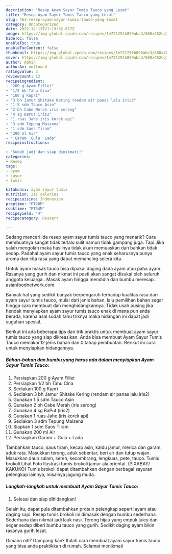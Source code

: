 ```yaml
---
description: "Resep Ayam Sayur Tumis Tauco yang Lezat"
title: "Resep Ayam Sayur Tumis Tauco yang Lezat"
slug: 461-resep-ayam-sayur-tumis-tauco-yang-lezat
category: Uncategorized
date: 2022-12-13T21:13:32.677Z
image: https://img-global.cpcdn.com/recipes/1e72f29fb899abc3/680x482cq70/ayam-sayur-tumis-tauco-foto-resep-utama.jpg
hideToc: false
enableToc: true
enableTocContent: false
thumbnail: https://img-global.cpcdn.com/recipes/1e72f29fb899abc3/680x482cq70/ayam-sayur-tumis-tauco-foto-resep-utama.jpg
cover: https://img-global.cpcdn.com/recipes/1e72f29fb899abc3/680x482cq70/ayam-sayur-tumis-tauco-foto-resep-utama.jpg
author: Admin
authorAv: notfound
ratingvalue: 3
reviewcount: 12
recipeingredient:
- "200 g Ayam Fillet"
- "1/2 bh Tahu Cina"
- "100 g Kapri"
- "3 bh Jamur Shitake Kering rendam air panas lalu iris2"
- "1.5 sdm Tauco Asin"
- "2 bh Cabe Merah iris serong"
- "4 sg BaPut iris2"
- "1 ruas Jahe iris korek api"
- "3 sdm Tepung Maizena"
- "1 sdm Saos Tiram"
- "200 ml Air"
- " Garam  Gula  Lada"
recipeinstructions:

- "Sudah jadi dan siap dinikmati!"
categories:
- Resep
tags:
- ayam
- sayur
- tumis

katakunci: ayam sayur tumis 
nutrition: 211 calories
recipecuisine: Indonesian
preptime: "PT28M"
cooktime: "PT34M"
recipeyield: "4"
recipecategory: Dessert

---
```



Sedang mencari ide resep ayam sayur tumis tauco yang menarik? Cara membuatnya sangat tidak terlalu sulit namun tidak gampang juga. Tapi Jika salah mengolah maka hasilnya tidak akan memuaskan dan bahkan tidak sedap. Padahal ayam sayur tumis tauco yang enak seharusnya punya aroma dan cita rasa yang dapat memancing selera kita.


Untuk ayam masak tauco bisa dipakai daging dada ayam atau paha ayam. Rasanya yang gurih dan nikmat ini pasti akan sangat disukai oleh seluruh anggota keluarga.. Masak ayam hingga mendidih dan bumbu meresap. asianfoodnetwork.com.

Banyak hal yang sedikit banyak berpengaruh terhadap kualitas rasa dari ayam sayur tumis tauco, mulai dari jenis bahan, lalu pemilihan bahan segar hingga cara membuat dan menghidangkannya. Tidak usah pusing jika hendak menyiapkan ayam sayur tumis tauco enak di mana pun anda berada, karena asal sudah tahu triknya maka hidangan ini dapat jadi suguhan spesial.


Berikut ini ada beberapa tips dan trik praktis untuk membuat ayam sayur tumis tauco yang siap dikreasikan. Anda bisa membuat Ayam Sayur Tumis Tauco memakai 12 jenis bahan dan 0 tahap pembuatan. Berikut ini cara untuk menyiapkan hidangannya.

<!--inarticleads1-->

##### Bahan-bahan dan bumbu yang harus ada dalam menyiapkan Ayam Sayur Tumis Tauco:

1. Persiapkan 200 g Ayam Fillet
1. Persiapkan 1/2 bh Tahu Cina
1. Sediakan 100 g Kapri
1. Sediakan 3 bh Jamur Shitake Kering (rendam air panas lalu iris2)
1. Gunakan 1.5 sdm Tauco Asin
1. Gunakan 2 bh Cabe Merah (iris serong)
1. Gunakan 4 sg BaPut (iris2)
1. Gunakan 1 ruas Jahe (iris korek api)
1. Sediakan 3 sdm Tepung Maizena
1. Siapkan 1 sdm Saos Tiram
1. Gunakan 200 ml Air
1. Persiapkan  Garam + Gula + Lada


Tambahkan tauco, saus tiram, kecap asin, kaldu jamur, merica dan garam, aduk rata. Masukkan terong, aduk sebentar, beri air dan tutup wajan. Masukkan daun salam, sereh, kecombrang, lengkuas, pete, tauco. Tumis brokoli Lihat Foto Ilustrasi tumis brokoli jamur ala oriental. (PIXABAY/ KAKUKO) Tumis brokoli dapat ditambahkan dengan berbagai sayuran pelengkap lainnya, misalnya jagung muda. 

<!--inarticleads2-->

##### Langkah-langkah untuk membuat Ayam Sayur Tumis Tauco:


1. Selesai dan siap dihidangkan!

Selain itu, dapat pula ditambahkan protein pelengkap seperti ayam atau daging sapi. Resep tumis brokoli ini dimasak dengan bumbu sederhana. Sederhana dan nikmat jadi lauk nasi. Terong hijau yang empuk juicy dan segar sedap diberi bumbu tauco yang gurih. Sedikit daging ayam bikin rasanya gurih lezat. 

Gimana nih? Gampang kan? Itulah cara membuat ayam sayur tumis tauco yang bisa anda praktikkan di rumah. Selamat menikmati
